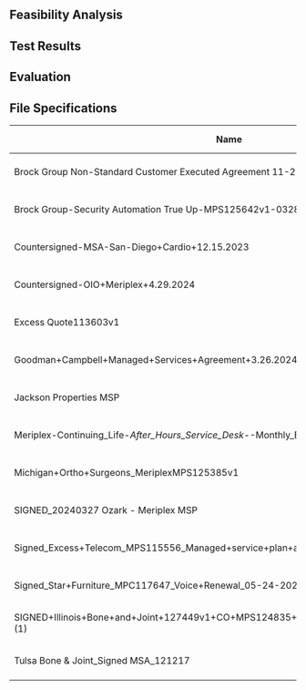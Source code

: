 ## Feasibility Analysis


## Test Results


## Evaluation



## File Specifications
| Name                                                                                                           | Date Modified         | Type                    | Size      |
|---------------------------------------------------------------------------------------------------------------|-----------------------|-------------------------|-----------|
| Brock Group Non-Standard Customer Executed Agreement 11-27-23                                                 | 5/28/2024 4:29 PM     | Chrome HTML Document    | 1,576 KB  |
| Brock Group-Security Automation True Up-MPS125642v1-03282024                                                  | 5/28/2024 4:29 PM     | Chrome HTML Document    | 385 KB    |
| Countersigned-MSA-San-Diego+Cardio+12.15.2023                                                                 | 5/28/2024 4:29 PM     | Chrome HTML Document    | 6,757 KB  |
| Countersigned-OIO+Meriplex+4.29.2024                                                                          | 5/28/2024 4:29 PM     | Chrome HTML Document    | 4,843 KB  |
| Excess Quote113603v1                                                                                          | 5/28/2024 4:29 PM     | Chrome HTML Document    | 1,914 KB  |
| Goodman+Campbell+Managed+Services+Agreement+3.26.2024                                                         | 5/28/2024 4:29 PM     | Chrome HTML Document    | 4,185 KB  |
| Jackson Properties MSP                                                                                        | 5/28/2024 4:29 PM     | Chrome HTML Document    | 908 KB    |
| Meriplex-Continuing_Life-_After_Hours_Service_Desk-_-Monthly_Block_Time_Agreement+-+signed                    | 5/28/2024 4:29 PM     | Chrome HTML Document    | 760 KB    |
| Michigan+Ortho+Surgeons_MeriplexMPS125385v1                                                                   | 5/28/2024 4:29 PM     | Chrome HTML Document    | 414 KB    |
| SIGNED_20240327 Ozark - Meriplex MSP                                                                          | 5/28/2024 4:29 PM     | Chrome HTML Document    | 2,194 KB  |
| Signed_Excess+Telecom_MPS115556_Managed+service+plan+amendment_5.09.2023                                      | 5/28/2024 4:29 PM     | Chrome HTML Document    | 2,441 KB  |
| Signed_Star+Furniture_MPC117647_Voice+Renewal_05-24-2024                                                      | 5/28/2024 4:29 PM     | Chrome HTML Document    | 1,907 KB  |
| SIGNED+Illinois+Bone+and+Joint+127449v1+CO+MPS124835+Azure+Pacs+Revision+05142024 (1)                         | 5/28/2024 4:29 PM     | Chrome HTML Document    | 148 KB    |
| Tulsa Bone & Joint_Signed MSA_121217                                                                          | 5/28/2024 4:29 PM     | Chrome HTML Document    | 5,730 KB  |
